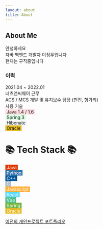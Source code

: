 ```yaml
---
layout: about
title: About
---
```


## About Me

안녕하세요<br>
자바 백엔드 개발자 이정우입니다<br>
현재는 구직중입니다

### 이력

2021.04 ~ 2022.01<br>
너츠앤씨웨이 근무<br>
ACS / MCS 개발 및 유지보수 담당 (천진, 헝가리)<br>
사용 기술<br>
<span style='background-color: #ffdce0'>&nbsp;Java 1.4 / 1.6&nbsp;</span><br>
<span style='background-color: #dcffe4'>&nbsp;Spring 3&nbsp;</span><br>
<span style='background-color: #f6f8fa'>&nbsp;Hibenate&nbsp;</span><br>
<span style='background-color: #E6B91E'>&nbsp;Oracle&nbsp;</span><br>

# 📚 Tech Stack 📚

<span style='color: white; background-color: #DF3A01'>&nbsp;Java&nbsp;</span><br>
<span style='color: white; background-color: #3776AB'>&nbsp;Python&nbsp;</span><br>
<span style='color: white; background-color: #00599C'>&nbsp;C++&nbsp;</span><br>
<span style='color: white; background-color: #A8B9CC'>&nbsp;C&nbsp;</span><br>
<span style='color: white; background-color: #ffb13b'>&nbsp;Javascript&nbsp;</span><br>
<span style='color: white; background-color: #61DAFB'>&nbsp;React&nbsp;</span><br>
<span style='color: white; background-color: #4FC08D'>&nbsp;Vue&nbsp;</span><br>
<span style='color: white; background-color: #6DB33F'>&nbsp;Spring&nbsp;</span><br>
<span style='color: white; background-color: #E6B91E'>&nbsp;Oracle&nbsp;</span><br>

<a href = "https://github.com/iceameri/YatThemeBlog/tree/master/assets/etc" target = "링크 방법" > 이전의 개인프로젝트 포트폴리오 </a>
